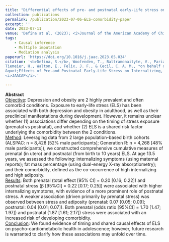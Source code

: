 ```yaml
---
title: "Differential effects of pre- and postnatal early-Life stress on internalizing, adiposity, and their comorbidity"
collection: publications
permalink: /publication/2023-07-06-ELS-comorbidity-paper
excerpt: ''
date: 2023-07-11
venue: 'Defina at al. (2023); <i>Journal of the American Academy of Child & Adolescent Psychiatry</i>'
tags:
    - Causal inference
    - Multiple imputation
    - Mediation analysis
paperurl: 'https://doi.org/10.1016/j.jaac.2023.05.034'
citation: '<b>Defina, S.</b>, Woofenden, T., Baltramonaityte, V., Pariante, C. M., Lekadir, K., Jaddoe, V. W., Serdarevic, F., 
Tiemeier, H., Walton, E., Felix, J. F., & Cecil, C. A. M., *on behalf of the EarlyCause Consortium. (2023). 
&quot;Effects of Pre-and Postnatal Early-Life Stress on Internalizing, Adiposity, and Their Comorbidity.&quot; 
<i>JAACAP</i>.'

---
```

**Abstract** \
<ins>Objective</ins>:
Depression and obesity are 2 highly prevalent and often comorbid conditions. Exposure to early-life stress (ELS) has 
been associated with both depression and obesity in adulthood, as well as their preclinical manifestations during 
development. However, it remains unclear whether (1) associations differ depending on the timing of stress exposure 
(prenatal vs postnatal), and whether (2) ELS is a shared risk factor underlying the comorbidity between the 2 conditions. \
<ins>Method</ins>:
Leveraging data from 2 large population-based birth cohorts (ALSPAC: n = 8,428 [52% male participants]; Generation R: 
n = 4,268 [48% male participants]), we constructed comprehensive cumulative measures of prenatal (in utero) and postnatal 
(from birth to 10 years) ELS. At age 13.5 years, we assessed the following: internalizing symptoms (using maternal reports); 
fat mass percentage (using dual-energy X-ray absorptiometry); and their comorbidity, defined as the co-occurrence of high 
internalizing and high adiposity. \
<ins>Results</ins>:
Both prenatal (total effect [95% CI] = 0.20 [0.16; 0.22]) and postnatal stress (β [95%CI] = 0.22 [0.17; 0.25]) were 
associated with higher internalizing symptoms, with evidence of a more prominent role of postnatal stress. A weaker 
association (driven primarily by prenatal stress) was observed between stress and adiposity (prenatal: 0.07 [0.05; 0.09]; 
postnatal: 0.04 [0.01; 0.07]). Both prenatal (odds ratio [95%CI] = 1.70 [1.47; 1.97]) and postnatal (1.87 [1.61; 2.17]) 
stress were associated with an increased risk of developing comorbidity. \
<ins>Conclusion</ins>:
We found evidence of timing and shared causal effects of ELS on psycho-cardiometabolic health in adolescence; however, 
future research is warranted to clarify how these associations may unfold over time.